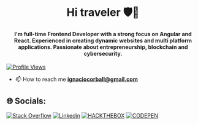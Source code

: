 <h1 align="center">Hi traveler 🛡️👋</h1>
<h4 align="center"> I'm full-time Frontend Developer with a strong focus on Angular and React. Experienced in creating dynamic websites and multi platform applications. Passionate about entrepreneurship, blockchain and cybersecurity.</h4>

[![Profile Views](https://komarev.com/ghpvc/?username=ignaciocorball&label=Profile%20views&color=0e75b6&style=flat)]([#](https://github.com/ignaciocorball))&nbsp;

- 📫 How to reach me **ignaciocorball@gmail.com**

## 🌐 Socials:
[![Stack Overflow](https://img.shields.io/badge/stack%20overflow-FE7A16?logo=stack-overflow&logoColor=white&style=for-the-badge)](https://es.stackoverflow.com/users/184124/ignacio-corball) [![Linkedin](https://img.shields.io/badge/LinkedIn-0077B5?style=for-the-badge&logo=linkedin&logoColor=white)](https://www.linkedin.com/in/ignacio-corball/) [![HACKTHEBOX](https://img.shields.io/badge/HackTheBox-111927?style=for-the-badge&logo=Hack%20The%20Box&logoColor=9FEF00)](https://academy.hackthebox.com/ignaciocorball) [![CODEPEN](https://img.shields.io/badge/Codepen-000000?style=for-the-badge&logo=codepen&logoColor=white)](https://codepen.io/ignaciocorball/pen/rNJJOyw)
